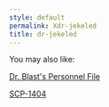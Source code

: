 ```yaml
---
style: default
permalink: Xdr-jekeled
title: dr-jekeled
---
```

You may also like:

[Dr. Blast's Personnel File](http://scp-wiki.net/dr-blast-s-personnel-file)

[SCP-1404](http://scp-wiki.net/scp-1404)
